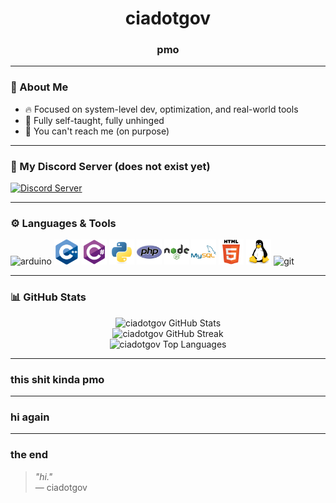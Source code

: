 <h1 align="center">ciadotgov</h1>
<h3 align="center">pmo</h3>

---

### 👤 About Me
- 🔥 Focused on system-level dev, optimization, and real-world tools  
- 🧼 Fully self-taught, fully unhinged  
- 🚫 You can't reach me (on purpose)

---

### 📡 My Discord Server (does not exist yet)
<p align="left">
  <a href="https://discord.gg/" target="_blank">
    <img src="https://img.shields.io/discord/123456789012345678?label=Join%20Discord&logo=discord&style=for-the-badge&color=5865F2" alt="Discord Server">
  </a>
</p>

---

### ⚙️ Languages & Tools
<p align="left">
  <img src="https://cdn.worldvectorlogo.com/logos/arduino-1.svg" alt="arduino" width="40" height="40"/>
  <img src="https://raw.githubusercontent.com/devicons/devicon/master/icons/cplusplus/cplusplus-original.svg" alt="cplusplus" width="40" height="40"/>
  <img src="https://raw.githubusercontent.com/devicons/devicon/master/icons/csharp/csharp-original.svg" alt="csharp" width="40" height="40"/>
  <img src="https://raw.githubusercontent.com/devicons/devicon/master/icons/python/python-original.svg" alt="python" width="40" height="40"/>
  <img src="https://raw.githubusercontent.com/devicons/devicon/master/icons/php/php-original.svg" alt="php" width="40" height="40"/>
  <img src="https://raw.githubusercontent.com/devicons/devicon/master/icons/nodejs/nodejs-original-wordmark.svg" alt="nodejs" width="40" height="40"/>
  <img src="https://raw.githubusercontent.com/devicons/devicon/master/icons/mysql/mysql-original-wordmark.svg" alt="mysql" width="40" height="40"/>
  <img src="https://raw.githubusercontent.com/devicons/devicon/master/icons/html5/html5-original-wordmark.svg" alt="html5" width="40" height="40"/>
  <img src="https://raw.githubusercontent.com/devicons/devicon/master/icons/linux/linux-original.svg" alt="linux" width="40" height="40"/>
  <img src="https://www.vectorlogo.zone/logos/git-scm/git-scm-icon.svg" alt="git" width="40" height="40"/>
</p>

---

### 📊 GitHub Stats

<p align="center">
  <img src="https://github-readme-stats.vercel.app/api?username=ciadotgov&show_icons=true&theme=tokyonight&border_radius=10" alt="ciadotgov GitHub Stats" />
  <br>
  <img src="https://github-readme-streak-stats.herokuapp.com?user=ciadotgov&theme=tokyonight&hide_border=false" alt="ciadotgov GitHub Streak" />
  <br>
  <img src="https://github-readme-stats.vercel.app/api/top-langs/?username=ciadotgov&layout=compact&theme=tokyonight" alt="ciadotgov Top Languages" />
</p>

---

### this shit kinda pmo

---

### hi again

---

### the end
> _"hi."_  
> &mdash; ciadotgov
